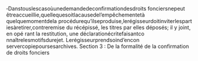 ‐Danstouslescasoùunedemandedeconfirmationdesdroits fonciersnepeut êtreaccueillie,quellequesoitlacausedel’empêchementetà quelquemomentdela procédurequ’ilseproduise,lerégisseurdoitinviterlespart iesàretirer,contreremise du récépissé, les titres par elles déposés; il y joint, en opé rant la restitution, une déclarationécritefaisantco nnaîtrelesmotifsdurejet.
Lerégisseurprendsoind’encon servercopiepoursesarchives. Section 3 : De la formalité de la confirmation de droits fonciers